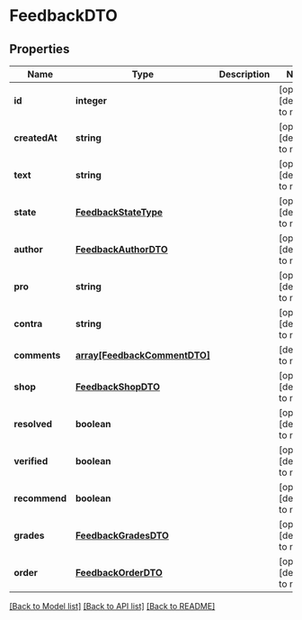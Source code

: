 # FeedbackDTO

## Properties
Name | Type | Description | Notes
------------ | ------------- | ------------- | -------------
**id** | **integer** |  | [optional] [default to null]
**createdAt** | **string** |  | [optional] [default to null]
**text** | **string** |  | [optional] [default to null]
**state** | [**FeedbackStateType**](FeedbackStateType.md) |  | [optional] [default to null]
**author** | [**FeedbackAuthorDTO**](FeedbackAuthorDTO.md) |  | [optional] [default to null]
**pro** | **string** |  | [optional] [default to null]
**contra** | **string** |  | [optional] [default to null]
**comments** | [**array[FeedbackCommentDTO]**](FeedbackCommentDTO.md) |  | [default to null]
**shop** | [**FeedbackShopDTO**](FeedbackShopDTO.md) |  | [optional] [default to null]
**resolved** | **boolean** |  | [optional] [default to null]
**verified** | **boolean** |  | [optional] [default to null]
**recommend** | **boolean** |  | [optional] [default to null]
**grades** | [**FeedbackGradesDTO**](FeedbackGradesDTO.md) |  | [optional] [default to null]
**order** | [**FeedbackOrderDTO**](FeedbackOrderDTO.md) |  | [optional] [default to null]

[[Back to Model list]](../README.md#documentation-for-models) [[Back to API list]](../README.md#documentation-for-api-endpoints) [[Back to README]](../README.md)


